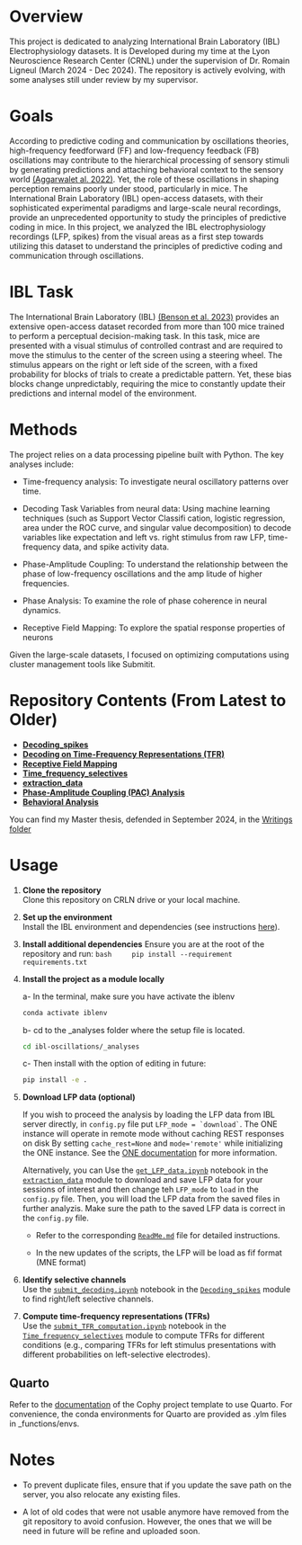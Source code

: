 
# Overview

This project is dedicated to analyzing International Brain Laboratory (IBL) Electrophysiology datasets. It is Developed during my time at the Lyon Neuroscience Research Center (CRNL) under the supervision of Dr. Romain Ligneul (March 2024 - Dec 2024). The repository is actively evolving, with some analyses still under review by my supervisor.

# Goals

According to predictive coding and communication by oscillations theories, high-frequency feedforward (FF) and low-frequency feedback (FB) oscillations may contribute to the hierarchical processing of sensory stimuli by generating predictions and attaching behavioral context to the sensory world [(Aggarwalet al. 2022)](https://www.nature.com/articles/s41467-022-32378-x). Yet, the role of these oscillations in shaping perception remains poorly under stood, particularly in mice. The International Brain Laboratory (IBL) open-access datasets, with their sophisticated experimental paradigms and large-scale neural recordings, provide an unprecedented opportunity to study the principles of predictive coding in mice. In this project, we analyzed the IBL electrophysiology recordings (LFP, spikes) from the visual areas as a first step towards utilizing this dataset to understand the principles of predictive coding and communication through oscillations.

# IBL Task

The International Brain Laboratory (IBL) [(Benson et al. 2023)](https://www.biorxiv.org/content/10.1101/2023.07.04.547681v2.abstract) provides an extensive open-access dataset recorded from more than 100 mice trained to perform a perceptual decision-making task. In this task, mice are presented with a visual stimulus of controlled contrast and are required to move the stimulus to the center of the screen using a steering wheel. The stimulus appears on the right or left side of the screen, with a fixed probability for blocks of trials to create a predictable pattern. Yet, these bias blocks change unpredictably, requiring the mice to constantly update their predictions and internal model of the environment.

# Methods

The project relies on a data processing pipeline built with Python. The key analyses include:

-   Time-frequency analysis: To investigate neural oscillatory patterns over time.

-   Decoding Task Variables from neural data: Using machine learning techniques (such as Support Vector Classifi cation, logistic regression, area under the ROC curve, and singular value decomposition) to decode variables like expectation and left vs. right stimulus from raw LFP, time-frequency data, and spike activity data.

-   Phase-Amplitude Coupling: To understand the relationship between the phase of low-frequency oscillations and the amp litude of higher frequencies.

-   Phase Analysis: To examine the role of phase coherence in neural dynamics.

-   Receptive Field Mapping: To explore the spatial response properties of neurons

Given the large-scale datasets, I focused on optimizing computations using cluster management tools like Submitit.

# Repository Contents (From Latest to Older)

-   [**Decoding_spikes**](./Decoding_spikes/)
-   [**Decoding on Time-Frequency Representations (TFR)**](./decoding_onTFR/)
-   [**Receptive Field Mapping**](./Receptive_field_mapping/)
-   [**Time_frequency_selectives**](./Time_frequency_selectives/)
-   [**extraction_data**](./extraction_data/)
-   [**Phase-Amplitude Coupling (PAC) Analysis**](./Phase_amplitude_coupling(PAC)/)
-   [**Behavioral Analysis**](./behavioral_analysis/)

You can find my Master thesis, defended in September 2024, in the [Writings folder](./Writings/)


# Usage

1.  **Clone the repository**\
    Clone this repository on CRLN drive or your local machine.

2.  **Set up the environment**\
    Install the IBL environment and dependencies (see instructions [here](https://github.com/int-brain-lab/iblenv)).

3.  **Install additional dependencies** Ensure you are at the root of the repository and run: `bash     pip install --requirement requirements.txt`

4.  **Install the project as a module locally**

    a- In the terminal, make sure you have activate the iblenv

    ``` bash
    conda activate iblenv
    ```

    b- cd to the \_analyses folder where the setup file is located.

    ``` bash
    cd ibl-oscillations/_analyses
    ```

    c- Then install with the option of editing in future:

    ``` bash
    pip install -e .
    ```

5.  **Download LFP data (optional)**

    If you wish to proceed the analysis by loading the LFP data from IBL server directly, in `config.py` file put `` LFP_mode = `download` ``.  The ONE instance will operate in remote mode without caching REST responses on disk By setting `cache_rest=None` and `mode='remote'` while initializing the ONE instance. See the [ONE documentation](https://int-brain-lab.github.io/ONE/notebooks/one_modes.html) for more information.

    Alternatively, you can Use the [`get_LFP_data.ipynb`](_analyses/extraction_data/get_LFP_data.ipynb) notebook in the [`extraction_data`](_analyses/extraction_data) module to download and save LFP data for your sessions of interest and then change teh `LFP_mode` to `load` in the `config.py` file. Then, you will load the LFP data from the saved files in further analyzis. Make sure the path to the saved LFP data is correct in the `config.py` file.

    -   Refer to the corresponding [`ReadMe.md`](_analyses/extraction_data/ReadMe.md) file for detailed instructions.

    -   In the new updates of the scripts, the LFP will be load as fif format (MNE format)

6.  **Identify selective channels**\
    Use the [`submit_decoding.ipynb`](_analyses/Decoding_spikes/submit_decoding.ipynb) notebook in the [`Decoding_spikes`](_analyses/Decoding_spikes) module to find right/left selective channels.

7.  **Compute time-frequency representations (TFRs)**\
    Use the [`submit_TFR_computation.ipynb`](_analyses/Time_frequency_selectives/submit_TFR_computation.ipynb) notebook in the [`Time_frequency_selectives`](_analyses/Time_frequency_selectives) module to compute TFRs for different conditions (e.g., comparing TFRs for left stimulus presentations with different probabilities on left-selective electrodes).

## Quarto

Refer to the [documentation](https://cophyteam.github.io/project-template/about.html) of the Cophy project template to use Quarto. For convenience, the conda environments for Quarto are provided as .ylm files in \_functions/envs.

# Notes

-   To prevent duplicate files, ensure that if you update the save path on the server, you also relocate any existing files.

-   A lot of old codes that were not usable anymore have removed from the git repository to avoid confusion. However, the ones that we will be need in future will be refine and uploaded soon.
